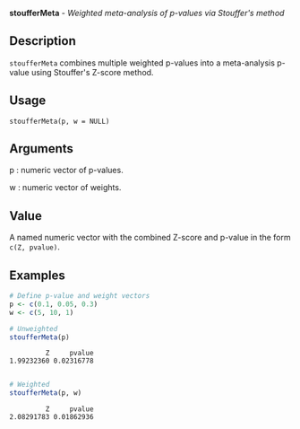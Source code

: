 





**stoufferMeta** - *Weighted meta-analysis of p-values via Stouffer's method*

Description
--------------------

`stoufferMeta` combines multiple weighted p-values into a meta-analysis p-value
using Stouffer's Z-score method.

Usage
--------------------

```
stoufferMeta(p, w = NULL)
```

Arguments
-------------------

p
:   numeric vector of p-values.

w
:   numeric vector of weights.



Value
-------------------

A named numeric vector with the combined Z-score and p-value in the form
`c(Z, pvalue)`.



Examples
-------------------

```R
# Define p-value and weight vectors
p <- c(0.1, 0.05, 0.3)
w <- c(5, 10, 1)

# Unweighted
stoufferMeta(p)

```


```
         Z     pvalue 
1.99232360 0.02316778 

```


```R

# Weighted
stoufferMeta(p, w)
```


```
         Z     pvalue 
2.08291783 0.01862936 

```




